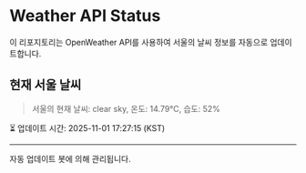 
# Weather API Status

이 리포지토리는 OpenWeather API를 사용하여 서울의 날씨 정보를 자동으로 업데이트합니다.

## 현재 서울 날씨
> 서울의 현재 날씨: clear sky, 온도: 14.79°C, 습도: 52%

⏳ 업데이트 시간: 2025-11-01 17:27:15 (KST)

---
자동 업데이트 봇에 의해 관리됩니다.
